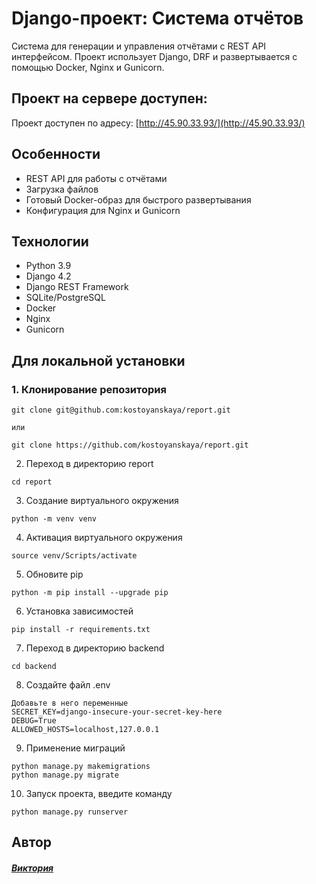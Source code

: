 # Django-проект: Система отчётов

Система для генерации и управления отчётами с REST API интерфейсом. Проект использует Django, DRF и развертывается с помощью Docker, Nginx и Gunicorn.

## Проект на сервере доступен:

Проект доступен по адресу: [http://45.90.33.93/](http://45.90.33.93/)

## Особенности

- REST API для работы с отчётами
- Загрузка файлов
- Готовый Docker-образ для быстрого развертывания
- Конфигурация для Nginx и Gunicorn

## Технологии

- Python 3.9
- Django 4.2
- Django REST Framework
- SQLite/PostgreSQL
- Docker
- Nginx
- Gunicorn

##  Для локальной установки

### 1. Клонирование репозитория
```
git clone git@github.com:kostoyanskaya/report.git

или

git clone https://github.com/kostoyanskaya/report.git
```


2. Переход в директорию report

```
cd report
```

3. Создание виртуального окружения

```
python -m venv venv
```

4. Активация виртуального окружения

```
source venv/Scripts/activate
```

5. Обновите pip

```
python -m pip install --upgrade pip
```

6. Установка зависимостей

```
pip install -r requirements.txt
```

7. Переход в директорию backend

```
cd backend
```

8. Создайте файл .env

```
Добавьте в него переменные
SECRET_KEY=django-insecure-your-secret-key-here
DEBUG=True
ALLOWED_HOSTS=localhost,127.0.0.1
```

9. Применение миграций

```
python manage.py makemigrations
python manage.py migrate
```



10. Запуск проекта, введите команду

```
python manage.py runserver
```



## Автор
#### [_Виктория_](https://github.com/kostoyanskaya/)
